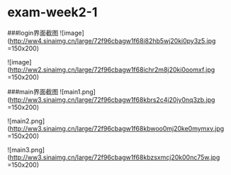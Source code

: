 # exam-week2-1
###login界面截图
![image](http://ww4.sinaimg.cn/large/72f96cbagw1f68i82hb5wj20ki0py3z5.jpg =150x200)

![image](http://ww2.sinaimg.cn/large/72f96cbagw1f68ichr2m8j20ki0oomxf.jpg =150x200)

###main界面截图
![main1.png](http://ww3.sinaimg.cn/large/72f96cbagw1f68kbrs2c4j20jy0nq3zb.jpg =150x200)

![main2.png](http://ww3.sinaimg.cn/large/72f96cbagw1f68kbwoo0mj20ke0mymxv.jpg =150x200)

![main3.png](http://ww3.sinaimg.cn/large/72f96cbagw1f68kbzsxmcj20k00nc75w.jpg =150x200)

